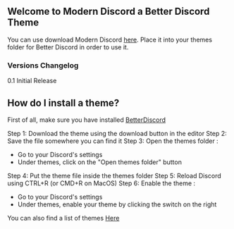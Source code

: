 ## Welcome to Modern Discord a Better Discord Theme

You can use download Modern Discord [here](https://raw.githubusercontent.com/Technologx/Modern-Discord/main/Modern%20Discord.theme.css). Place it into your themes folder for Better Discord in order to use it.

### Versions Changelog

0.1 Initial Release

## How do I install a theme?

First of all, make sure you have installed [BetterDiscord](https://betterdiscord.app/)

Step 1: Download the theme using the download button in the editor
Step 2: Save the file somewhere you can find it
Step 3: Open the themes folder :
- Go to your Discord's settings
- Under themes, click on the "Open themes folder" button

Step 4: Put the theme file inside the themes folder
Step 5: Reload Discord using CTRL+R (or CMD+R on MacOS)
Step 6: Enable the theme :
- Go to your Discord's settings
- Under themes, enable your theme by clicking the switch on the right

You can also find a list of themes [Here](https://betterdiscord.app/themes)
